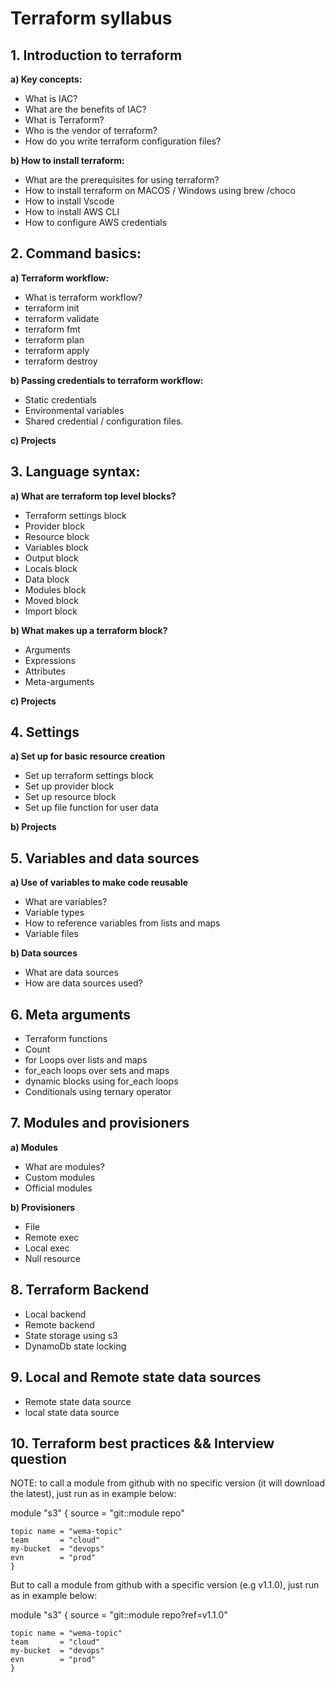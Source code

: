 # **Terraform syllabus**

## 1. Introduction to terraform
**a) Key concepts:**
- What is IAC?
- What are the benefits of IAC?
- What is Terraform?
- Who is the vendor of terraform?
- How do you write terraform configuration files?

**b) How to install terraform:**
- What are the prerequisites for using terraform?
- How to install terraform on MACOS / Windows using brew /choco
- How to install Vscode
- How to install AWS CLI
- How to configure AWS credentials

## 2. Command basics:
 **a) Terraform workflow:**
- What is terraform workflow?
- terraform init
- terraform validate
- terraform fmt
- terraform plan
- terraform apply
- terraform destroy

**b) Passing credentials to terraform workflow:**
- Static credentials
- Environmental variables
- Shared credential / configuration files.

**c) Projects** 

## 3. Language syntax:
**a) What are terraform top level blocks?**
- Terraform settings block
- Provider block
- Resource block
- Variables block
- Output block
- Locals block
- Data block
- Modules block
- Moved block
- Import block

**b) What makes up a terraform block?**
- Arguments
- Expressions
- Attributes
- Meta-arguments

**c) Projects**

## 4. Settings
**a) Set up for basic resource creation**
- Set up terraform settings block
- Set up provider block
- Set up resource block
- Set up file function for user data

**b) Projects**

## 5. Variables and data sources
**a) Use of variables to make code reusable**
- What are variables?
- Variable types
- How to reference variables from lists and maps
- Variable files

**b) Data sources**
- What are data sources
- How are data sources used?

## 6. Meta arguments
- Terraform functions
- Count
- for Loops over lists and maps
- for_each loops over sets and maps
- dynamic blocks using for_each loops
- Conditionals using ternary operator

## 7. Modules and provisioners
**a) Modules**
- What are modules?
- Custom modules
- Official modules

**b) Provisioners**
- File
- Remote exec
- Local exec
- Null resource

## 8. Terraform Backend
- Local backend
- Remote backend
- State storage using s3
- DynamoDb state locking

## 9. Local and Remote state data sources
- Remote state data source
- local state data source

## 10. Terraform best practices && Interview question



NOTE: to call a module from github with no specific version (it will download the latest), just run as in example below:

module "s3" {
    source = "git::module repo"

    topic name = "wema-topic"
    team       = "cloud"
    my-bucket  = "devops"
    evn        = "prod"
    }
But to call a module from github with a specific version (e.g v1.1.0), just run as in example below:

module "s3" {
    source = "git::module repo?ref=v1.1.0"

    topic name = "wema-topic"
    team       = "cloud"
    my-bucket  = "devops"
    evn        = "prod"
    }
